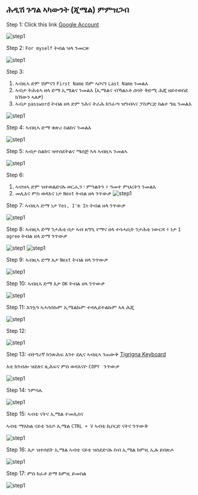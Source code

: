 ## ሕዲሽ ጉግል ኣካውንት (ጂሜል) ምምዝጋብ

Step 1: Click this link [Google Account](https://accounts.google.com/)

![step1](https://github.com/aatoshem/Creating-A-Gmail-Account-Tigrigna/blob/master/images/1.PNG)


Step 2: ``` For myself ``` ትብል ዝላ ንመርጽ

![step1](https://github.com/aatoshem/Creating-A-Gmail-Account-Tigrigna/blob/master/images/2.PNG)


Step 3: 
1. ኣብዚኣ ድም ሽምናን ``` First Name ``` ሽም ኣቦናን ``` Last Name ``` ንመልእ
2. ኣብታ ትሕቲኣ ዘላ ድማ ኢሜልና ንመልእ (ኢሜልና ብኻልኦቶ ሰባት ቅድሚ ሕጂ ዘይተወስደ ክኸውን ኣለዎ)
3. ኣብታ ``` password ``` ትብል ዘላ ድም ንሕና ትራሕ ክንፈጣ ዝግብኣና ፓስዎርድ ክልተ ግዜ ንመልእ

![step1](https://github.com/aatoshem/Creating-A-Gmail-Account-Tigrigna/blob/master/images/3-1.PNG)

Step 4: ኣብዚኣ ድማ ቁጽሪ ስልክና ንመልእ

![step1](https://github.com/aatoshem/Creating-A-Gmail-Account-Tigrigna/blob/master/images/4.PNG)

Step 5: ኣብታ ስልክና ዝተሰደትልና ሜሰጅ ኣላ ኣብዚኣ ንመልኣ

![step1](https://github.com/aatoshem/Creating-A-Gmail-Account-Tigrigna/blob/master/images/6.PNG)

Step 6: 
1. ኣብዝኣ ድም ዝተወልድናሉ ወርሒን ፡ ምዓልትን ፥ ዓመተ ምህረትን ንመልእ
2. መሊእና ምስ ወዳእና ነታ ``` Next ``` ትብል ዘላ ንጥውቃ
![step1](https://github.com/aatoshem/Creating-A-Gmail-Account-Tigrigna/blob/master/images/7.PNG)

Step 7: ኣብዚኣ ድማ ነታ ``` Yes, I'm In ``` ትብል ዘላ ንጥውቃ 

![step1](https://github.com/aatoshem/Creating-A-Gmail-Account-Tigrigna/blob/master/images/8.PNG)

Step 8: ኣብዚኣ ድማ ንታሕቲ በታ ኣብ ጸግዒ የማና ዘላ ተሳሓቢት ንታሕቲ ነውርዳ ፥ ነታ ``` I agree ``` ትብል ዘላ ድማ ንጥውቃ

![step1](https://github.com/aatoshem/Creating-A-Gmail-Account-Tigrigna/blob/master/images/9.PNG)
![step1](https://github.com/aatoshem/Creating-A-Gmail-Account-Tigrigna/blob/master/images/10.PNG)

Step 9: ኣብዚኣ ድማ እታ ``` Next ``` ትብል ዘላ ንጥውቃ

![step1](https://github.com/aatoshem/Creating-A-Gmail-Account-Tigrigna/blob/master/images/11.PNG)

Step 10: ኣብዚኣ ድማ እታ ``` OK ``` ትብል ዘላ ንጥውቃ

![step1](https://github.com/aatoshem/Creating-A-Gmail-Account-Tigrigna/blob/master/images/12.PNG)

Step 11: እንኳዓ ኣሓጎሰኩም ኢሜልኩም ተዳሊይትልኩም ኣላ ሕጂ

![step1](https://github.com/aatoshem/Creating-A-Gmail-Account-Tigrigna/blob/master/images/13.PNG)

Step 12: 

![step1](https://github.com/aatoshem/Creating-A-Gmail-Account-Tigrigna/blob/master/images/15.PNG)

Step 13: ብትግሪኛ ክንጽሕፍ እንተ ደሊና ኣብዚኣ ንጠውቅ [Tigrigna Keyboard](https://www.lexilogos.com/keyboard/tigrinya.htm)

እቲ ክንብሎ ዝደለና ጺሕፍና ምስ ወዳእናዮ ```COPY ``` ንጥውቃ 

![step1](https://github.com/aatoshem/Creating-A-Gmail-Account-Tigrigna/blob/master/images/17.PNG)

Step 14: ንምሳሌ

![step1](https://github.com/aatoshem/Creating-A-Gmail-Account-Tigrigna/blob/master/images/18.PNG)

Step 15: ኣብቲ ናትና ኢሜል ተመሊስና

ኣብቲ ማእክል ናይቲ ንሰዶ ኢሜል ``` CTRL + V ```  ኣብቲ ኪቦርድ ናትና ንጥውቅ

![step1](https://github.com/aatoshem/Creating-A-Gmail-Account-Tigrigna/blob/master/images/19.PNG)

Step 16: እታ ዝተሰደት ኢሜል ኣብቲ ናይቲ ዝስደድናሉ ስብ ኢሜል ክምዚ ኢሉ ይበጽሖ

![step1](https://github.com/aatoshem/Creating-A-Gmail-Account-Tigrigna/blob/master/images/20.PNG)


Step 17: ምስ ክፈቶ ድማ ከምዚ ይመስል

![step1](https://github.com/aatoshem/Creating-A-Gmail-Account-Tigrigna/blob/master/images/21.PNG)
